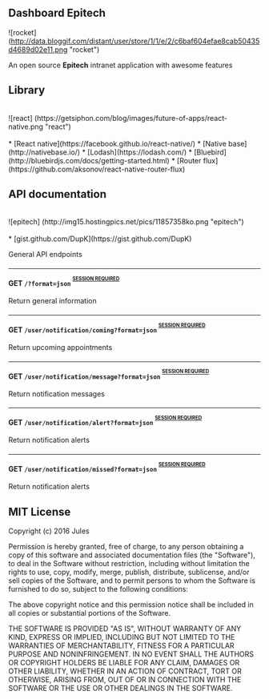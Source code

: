 Dashboard Epitech
-

![rocket]
(http://data.bloggif.com/distant/user/store/1/1/e/2/c6baf604efae8cab50435d4689d02e11.png "rocket")

An open source **Epitech** intranet application with awesome features

Library
-
<br>
![react]
(https://getsiphon.com/blog/images/future-of-apps/react-native.png "react")
<br><br>
* [React native](https://facebook.github.io/react-native/)
* [Native base](http://nativebase.io/)
* [Lodash](https://lodash.com/)
* [Bluebird](http://bluebirdjs.com/docs/getting-started.html)
* [Router flux](https://github.com/aksonov/react-native-router-flux)

API documentation
-
<br>
![epitech]
(http://img15.hostingpics.net/pics/11857358ko.png "epitech")
<br><br>
* [gist.github.com/DupK](https://gist.github.com/DupK)

General API endpoints


#### <hr id="general-home">GET `/?format=json` <sup><sup>[SESSION REQUIRED](#authentication)</sup></sup>
Return general information


#### <hr id="general-coming">GET `/user/notification/coming?format=json` <sup><sup>[SESSION REQUIRED](#authentication)</sup></sup>
Return upcoming appointments


#### <hr id="general-message">GET `/user/notification/message?format=json` <sup><sup>[SESSION REQUIRED](#authentication)</sup></sup>
Return notification messages


#### <hr id="general-alert">GET `/user/notification/alert?format=json` <sup><sup>[SESSION REQUIRED](#authentication)</sup></sup>
Return notification alerts


#### <hr id="general-absences">GET `/user/notification/missed?format=json` <sup><sup>[SESSION REQUIRED](#authentication)</sup></sup>
Return notification alerts

MIT License
-


Copyright (c) 2016 Jules

Permission is hereby granted, free of charge, to any person obtaining a copy
of this software and associated documentation files (the "Software"), to deal
in the Software without restriction, including without limitation the rights
to use, copy, modify, merge, publish, distribute, sublicense, and/or sell
copies of the Software, and to permit persons to whom the Software is
furnished to do so, subject to the following conditions:

The above copyright notice and this permission notice shall be included in all
copies or substantial portions of the Software.

THE SOFTWARE IS PROVIDED "AS IS", WITHOUT WARRANTY OF ANY KIND, EXPRESS OR
IMPLIED, INCLUDING BUT NOT LIMITED TO THE WARRANTIES OF MERCHANTABILITY,
FITNESS FOR A PARTICULAR PURPOSE AND NONINFRINGEMENT. IN NO EVENT SHALL THE
AUTHORS OR COPYRIGHT HOLDERS BE LIABLE FOR ANY CLAIM, DAMAGES OR OTHER
LIABILITY, WHETHER IN AN ACTION OF CONTRACT, TORT OR OTHERWISE, ARISING FROM,
OUT OF OR IN CONNECTION WITH THE SOFTWARE OR THE USE OR OTHER DEALINGS IN THE
SOFTWARE.
